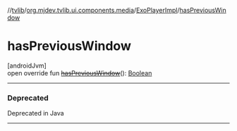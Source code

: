 //[tvlib](../../../index.md)/[org.mjdev.tvlib.ui.components.media](../index.md)/[ExoPlayerImpl](index.md)/[hasPreviousWindow](has-previous-window.md)

# hasPreviousWindow

[androidJvm]\
open override fun [~~hasPreviousWindow~~](has-previous-window.md)(): [Boolean](https://kotlinlang.org/api/latest/jvm/stdlib/kotlin/-boolean/index.html)

---

### Deprecated

Deprecated in Java

---
